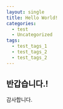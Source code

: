```yaml
---
layout: single
title: Hello World!
categories:
  - test
  - Uncategorized
tags:
  - test_tags_1
  - test_tags_2
  - test_tags_2
---
```


## 반갑습니다.!

감사합니다.
